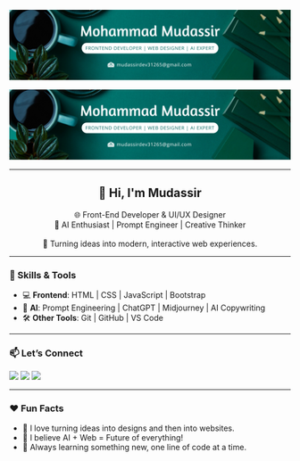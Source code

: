 ![Banner](assets/Green%20Simple%20Manager%20LinkedIn%20Banner.png)
<p align="center">
  <img src="assets/Green%20Simple%20Manager%20LinkedIn%20Banner.png" alt="Banner" />
</p>


---

<h2 align="center">👋 Hi, I'm Mudassir</h2>

<p align="center">
  🌐 Front-End Developer & UI/UX Designer  
  <br>
  🤖 AI Enthusiast | Prompt Engineer | Creative Thinker  
  <br><br>
  🚀 Turning ideas into modern, interactive web experiences.
</p>

---

### 🧠 Skills & Tools

- 💻 **Frontend**: HTML | CSS | JavaScript | Bootstrap 
- 🤖 **AI**: Prompt Engineering | ChatGPT | Midjourney | AI Copywriting
- 🛠️ **Other Tools**: Git | GitHub | VS Code
---

### 📫 Let’s Connect

<p align="left">
  <a href="mailto:your-email@example.com"><img src="https://img.shields.io/badge/Email-D14836?style=for-the-badge&logo=gmail&logoColor=white"/></a>
  <a href="https://www.linkedin.com/in/yourusername" target="_blank"><img src="https://img.shields.io/badge/LinkedIn-0A66C2?style=for-the-badge&logo=linkedin&logoColor=white"/></a>
  <a href="https://github.com/yourusername" target="_blank"><img src="https://img.shields.io/badge/GitHub-000?style=for-the-badge&logo=github&logoColor=white"/></a>
</p>

---

### ❤️ Fun Facts

- 🌟 I love turning ideas into designs and then into websites.
- 🤔 I believe AI + Web = Future of everything!
- 🧩 Always learning something new, one line of code at a time.

